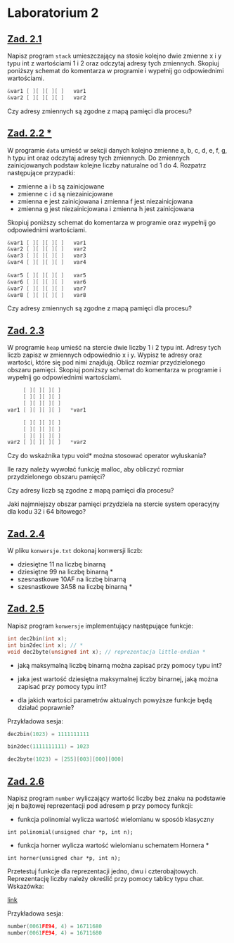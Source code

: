 # Laboratorium 2

## [Zad. 2.1](https://github.com/dawidolko/Architecture-Computer-Systems/blob/main/LAB02/stack.c)

Napisz program `stack` umieszczający na stosie kolejno dwie zmienne x i y typu int z wartościami 1 i 2 oraz odczytaj adresy tych zmiennych. Skopiuj poniższy schemat do komentarza w programie i wypełnij go odpowiednimi wartościami. 
```c
&var1 [ ][ ][ ][ ]   var1
&var2 [ ][ ][ ][ ]   var2
```
Czy adresy zmiennych są zgodne z mapą pamięci dla procesu?

## [Zad. 2.2 *](https://github.com/dawidolko/Architecture-Computer-Systems/blob/main/LAB02/data.c)

W programie `data` umieść w sekcji danych kolejno zmienne a, b, c, d, e, f, g, h typu int oraz odczytaj adresy tych zmiennych. Do zmiennych zainicjowanych podstaw kolejne liczby naturalne od 1 do 4. Rozpatrz następujące przypadki:

- zmienne a i b są zainicjowane
- zmienne c i d są niezainicjowane
- zmienna e jest zainicjowana i zmienna f jest niezainicjowana
- zmienna g jest niezainicjowana i zmienna h jest zainicjowana

Skopiuj poniższy schemat do komentarza w programie oraz wypełnij go odpowiednimi wartościami.
```c
&var1 [ ][ ][ ][ ]   var1
&var2 [ ][ ][ ][ ]   var2
&var3 [ ][ ][ ][ ]   var3
&var4 [ ][ ][ ][ ]   var4
                         
&var5 [ ][ ][ ][ ]   var5	
&var6 [ ][ ][ ][ ]   var6
&var7 [ ][ ][ ][ ]   var7
&var8 [ ][ ][ ][ ]   var8
```
Czy adresy zmiennych są zgodne z mapą pamięci dla procesu?

## [Zad. 2.3](https://github.com/dawidolko/Architecture-Computer-Systems/blob/main/LAB02/heap.c)

W programie `heap` umieść na stercie dwie liczby 1 i 2 typu int. Adresy tych liczb zapisz w zmiennych odpowiednio x i y. Wypisz te adresy oraz wartości, które się pod nimi znajdują. Oblicz rozmiar przydzielonego obszaru pamięci. Skopiuj poniższy schemat do komentarza w programie i wypełnij go odpowiednimi wartościami.

```c
     [ ][ ][ ][ ]
     [ ][ ][ ][ ]
     [ ][ ][ ][ ]
var1 [ ][ ][ ][ ]   *var1

     [ ][ ][ ][ ]
     [ ][ ][ ][ ]
     [ ][ ][ ][ ]
var2 [ ][ ][ ][ ]   *var2
```

Czy do wskaźnika typu void* można stosować operator wyłuskania?

Ile razy należy wywołać funkcję malloc, aby obliczyć rozmiar przydzielonego obszaru pamięci?

Czy adresy liczb są zgodne z mapą pamięci dla procesu?

Jaki najmniejszy obszar pamięci przydziela na stercie system operacyjny dla kodu 32 i 64 bitowego?

## [Zad. 2.4](https://github.com/dawidolko/Architecture-Computer-Systems/blob/main/LAB02/konwersje.txt)

W pliku `konwersje.txt` dokonaj konwersji liczb:

- dziesiętne 11 na liczbę binarną
- dziesiętne 99 na liczbę binarną *
- szesnastkowe 10AF na liczbę binarną
- szesnastkowe 3A58 na liczbę binarną *

## [Zad. 2.5](https://github.com/dawidolko/Architecture-Computer-Systems/blob/main/LAB02/konwersje.c)

Napisz program `konwersje` implementujący następujące funkcje:
```c
int dec2bin(int x);
int bin2dec(int x); // *
void dec2byte(unsigned int x); // reprezentacja little-endian *
```
- jaką maksymalną liczbę binarną można zapisać przy pomocy typu int?

- jaka jest wartość dziesiętna maksymalnej liczby binarnej, jaką można zapisać przy pomocy typu int?

- dla jakich wartości parametrów aktualnych powyższe funkcje będą działać poprawnie?

Przykładowa sesja:
```c
dec2bin(1023) = 1111111111

bin2dec(1111111111) = 1023

dec2byte(1023) = [255][003][000][000]
```
## [Zad. 2.6](https://github.com/dawidolko/Architecture-Computer-Systems/blob/main/LAB02/number.c)

Napisz program `number` wyliczający wartość liczby bez znaku na podstawie jej n bajtowej reprezentacji pod adresem p przy pomocy funkcji:

- funkcja polinomial wylicza wartość wielomianu w sposób klasyczny

`int polinomial(unsigned char *p, int n);`

- funkcja horner wylicza wartość wielomianu schematem Hornera *

`int horner(unsigned char *p, int n);`

Przetestuj funkcje dla reprezentacji jedno, dwu i czterobajtowych. Reprezentację liczby należy określić przy pomocy tablicy typu char. Wskazówka:

[link](http://www.balois.pl/java/proste/wielomiany.htm)

Przykładowa sesja:
```c
number(0061FE94, 4) = 16711680
number(0061FE94, 4) = 16711680
```
